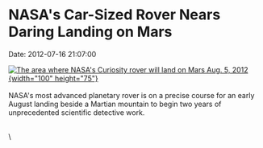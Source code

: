 NASA\'s Car-Sized Rover Nears Daring Landing on Mars
====================================================

Date: 2012-07-16 21:07:00

[![The area where NASA\'s Curiosity rover will land on Mars Aug. 5,
2012](http://www.jpl.nasa.gov/images/msl/20120716/PIA15690-th.jpg){width="100"
height="75"}](http://www.jpl.nasa.gov/news/news.cfm?release=2012-204&rn=news.xml&rst=3434)\
\
NASA\'s most advanced planetary rover is on a precise course for an
early August landing beside a Martian mountain to begin two years of
unprecedented scientific detective work.

\
\

